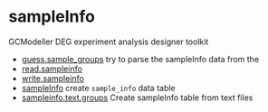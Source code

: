 # sampleInfo

GCModeller DEG experiment analysis designer toolkit

+ [guess.sample_groups](sampleInfo/guess.sample_groups.1) try to parse the sampleInfo data from the
+ [read.sampleinfo](sampleInfo/read.sampleinfo.1) 
+ [write.sampleinfo](sampleInfo/write.sampleinfo.1) 
+ [sampleInfo](sampleInfo/sampleInfo.1) create ``sample_info`` data table
+ [sampleinfo.text.groups](sampleInfo/sampleinfo.text.groups.1) Create sampleInfo table from text files
